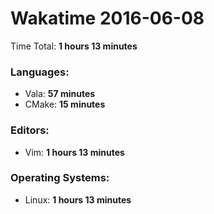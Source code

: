 # Wakatime 2016-06-08

Time Total: **1 hours 13 minutes**

### Languages:
- Vala: **57 minutes** 
- CMake: **15 minutes** 

### Editors:
- Vim: **1 hours 13 minutes** 

### Operating Systems:
- Linux: **1 hours 13 minutes** 

